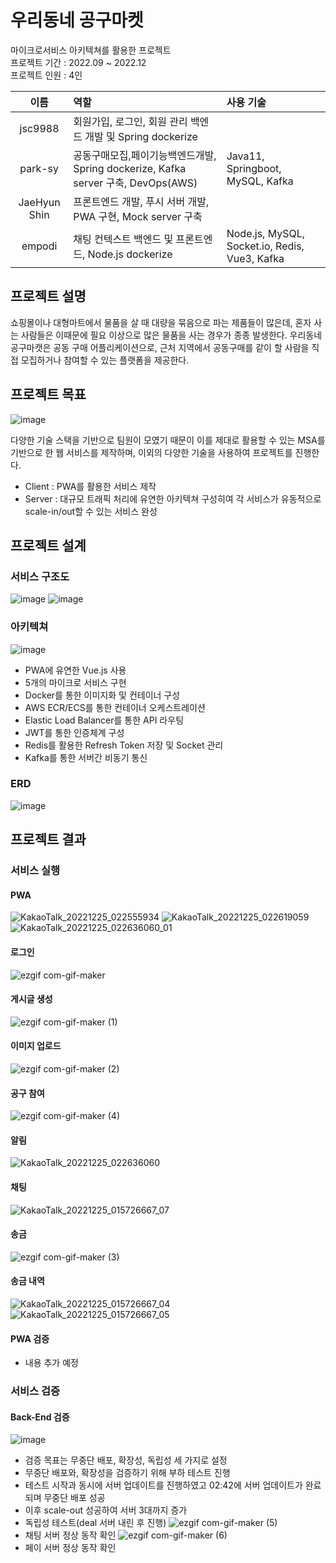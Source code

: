 # 우리동네 공구마켓

마이크로서비스 아키텍쳐를 활용한 프로젝트  
프로젝트 기간 : 2022.09 ~ 2022.12  
프로젝트 인원 : 4인

|     이름     | 역할                                                           | 사용 기술                                     |
| :----------: | :------------------------------------------------------------- | :-------------------------------------------- |
|   jsc9988    | 회원가입, 로그인, 회원 관리 백엔드 개발 및 Spring dockerize    |                                               |
|   park-sy    | 공동구매모집,페이기능백엔드개발, Spring dockerize, Kafka server 구축, DevOps(AWS) | Java11, Springboot, MySQL, Kafka  |
| JaeHyun Shin | 프론트엔드 개발, 푸시 서버 개발, PWA 구현, Mock server 구축    |                                               |
|    empodi    | 채팅 컨텍스트 백엔드 및 프론트엔드, Node.js dockerize          | Node.js, MySQL, Socket.io, Redis, Vue3, Kafka |

## 프로젝트 설명

쇼핑몰이나 대형마트에서 물품을 살 때 대량을 묶음으로 파는 제품들이 많은데, 혼자 사는 사람들은 이때문에 필요 이상으로 많은 물품을 사는 경우가 종종 발생한다. 우리동네 공구마캣은 공동 구매 어플리케이션으로, 근처 지역에서 공동구매를 같이 할 사람을 직접 모집하거나 참여할 수 있는 플랫폼을 제공한다.

## 프로젝트 목표

![image](https://user-images.githubusercontent.com/53611554/208305031-c51ac286-b863-44b9-9cdf-82f1d1b3e7d8.png)

다양한 기술 스택을 기반으로 팀원이 모였기 때문이 이를 제대로 활용할 수 있는 MSA를 기반으로 한 웹 서비스를 제작하며, 이외의 다양한 기술을 사용하여 프로젝트를 진행한다.

- Client : PWA를 활용한 서비스 제작
- Server : 대규모 트래픽 처리에 유연한 아키텍쳐 구성히여 각 서비스가 유동적으로 scale-in/out할 수 있는 서비스 완성

## 프로젝트 설계

### 서비스 구조도

![image](https://user-images.githubusercontent.com/53611554/208305634-99bc2260-82f6-48a9-bacd-143c04a3d7aa.png)
![image](https://user-images.githubusercontent.com/53611554/208305710-82666869-b796-4d6e-a0ad-96e41a7c61d6.png)

### 아키텍쳐

![image](https://user-images.githubusercontent.com/53611554/208305467-7f6af692-1ba1-402e-8048-1b1b5119ebc7.png)

- PWA에 유연한 Vue.js 사용
- 5개의 마이크로 서비스 구현
- Docker를 통한 이미지화 및 컨테이너 구성
- AWS ECR/ECS를 통한 컨테이너 오케스트레이션
- Elastic Load Balancer를 통한 API 라우팅
- JWT를 통한 인증체계 구성
- Redis를 활용한 Refresh Token 저장 및 Socket 관리
- Kafka를 통한 서버간 비동기 통신

### ERD

![image](https://user-images.githubusercontent.com/53611554/209473276-621894c4-1285-4b81-954d-18d9ce78084f.png)

## 프로젝트 결과

### 서비스 실행

#### PWA
![KakaoTalk_20221225_022555934](https://user-images.githubusercontent.com/53611554/209446052-7dffd0c9-e55b-4e12-99db-d15cbb98a9ee.gif)
![KakaoTalk_20221225_022619059](https://user-images.githubusercontent.com/53611554/209446055-243f078f-11ad-45ba-bea6-2117e9a340cf.gif)
![KakaoTalk_20221225_022636060_01](https://user-images.githubusercontent.com/53611554/209446059-82bd7a02-8e1e-487b-9ad7-735c2ae329e9.gif)


#### 로그인
![ezgif com-gif-maker](https://user-images.githubusercontent.com/53611554/209445242-dd33b67a-2aa6-4b08-a094-4f338e9eec1b.gif)

#### 게시글 생성
![ezgif com-gif-maker (1)](https://user-images.githubusercontent.com/53611554/209445247-9eabaa4a-8b36-42ac-999c-0cb554b2d265.gif)

#### 이미지 업로드
![ezgif com-gif-maker (2)](https://user-images.githubusercontent.com/53611554/209445250-b5138e13-8c96-40ea-be46-d613c9991eef.gif)

#### 공구 참여
![ezgif com-gif-maker (4)](https://user-images.githubusercontent.com/53611554/209445321-39764a96-de1e-4250-bfd9-20a27a89e4d9.gif)

#### 알림
![KakaoTalk_20221225_022636060](https://user-images.githubusercontent.com/53611554/209446068-c9a6c52e-a3a6-4ee7-9e6d-1631355c3c7f.gif)

#### 채팅
![KakaoTalk_20221225_015726667_07](https://user-images.githubusercontent.com/53611554/209445286-d3b08aff-58e0-4aa7-a7fe-e0d0d8fdd8ff.gif)

#### 송금
![ezgif com-gif-maker (3)](https://user-images.githubusercontent.com/53611554/209445296-4995c61a-f84e-42e8-9751-3802f01aebdf.gif)

#### 송금 내역
![KakaoTalk_20221225_015726667_04](https://user-images.githubusercontent.com/53611554/209445359-d68843e9-cd16-4e9e-b0ac-c75131029ea4.gif)
![KakaoTalk_20221225_015726667_05](https://user-images.githubusercontent.com/53611554/209445370-fc041b01-7399-4b2f-87b7-3062e53baa4b.gif)


#### PWA 검증

- 내용 추가 예정

### 서비스 검증

#### Back-End 검증

![image](https://user-images.githubusercontent.com/53611554/208305793-bb293b1f-10b9-424a-a72e-5e418111d7c8.png)

- 검증 목표는 무중단 배포, 확장성, 독립성 세 가지로 설정
- 무중단 배포와, 확장성을 검증하기 위해 부하 테스트 진행
- 테스트 시작과 동시에 서버 업데이트를 진행하였고 02:42에 서버 업데이트가 완료되며 무중단 배포 성공
- 이후 scale-out 성공하여 서버 3대까지 증가
- 독립성 테스트(deal 서버 내린 후 진행)
![ezgif com-gif-maker (5)](https://user-images.githubusercontent.com/53611554/209574251-a4f8ad8f-6fcd-49ad-a051-6fd7473bb037.gif)
- 채팅 서버 정상 동작 확인
![ezgif com-gif-maker (6)](https://user-images.githubusercontent.com/53611554/209574271-09ae90ed-4deb-46e6-ba3b-d73252136ccc.gif)
- 페이 서버 정상 동작 확인



